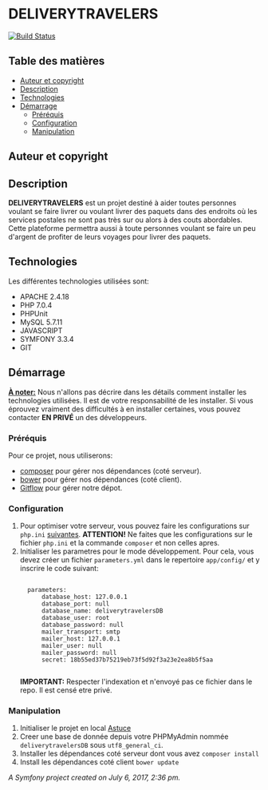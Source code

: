 DELIVERYTRAVELERS
=================

[![Build Status](http://travis-ci.org/willkoua/deliverytravelers.png)](http://travis-ci.org/#!/willkoua/DELIVERYTRAVELERS)

## Table des matières
* [Auteur et copyright](#getting-copy)
* [Description](#getting-desc)
* [Technologies](#getting-tech)
* [Démarrage](#getting-started)
    * [Préréquis](#getting-prerequis)
    * [Configuration](#getting-config)
    * [Manipulation](#getting-manip)
    
<h2 id="getting-copy">Auteur et copyright</h2>

<h2 id="getting-desc">Description</h2>
<p><b>DELIVERYTRAVELERS</b> est un projet destiné à aider toutes personnes voulant se faire livrer ou voulant livrer
des paquets dans des endroits où les services postales ne sont pas très sur ou alors à des couts abordables. Cette 
plateforme permettra aussi à toute personnes voulant se faire un peu d'argent de profiter de leurs voyages pour 
livrer des paquets.

<h2 id="getting-tech">Technologies</h2>
Les différentes technologies utilisées sont:

* APACHE 2.4.18
* PHP 7.0.4
* PHPUnit
* MySQL 5.7.11
* JAVASCRIPT
* SYMFONY 3.3.4
* GIT

<h2 id="getting-started">Démarrage</h2>
<p><b><u>À noter:</u></b> Nous n'allons pas décrire dans les détails comment installer les technologies utilisées. 
Il est de votre responsabilité de les installer. Si vous éprouvez vraiment des difficultés à en installer certaines,
vous pouvez contacter <b>EN PRIVÉ</b> un des développeurs.</p>

<h3 id="getting-prerequis">Préréquis</h3>

Pour ce projet, nous utiliserons:

 * [composer](https://getcomposer.org/download/) pour gérer nos dépendances (coté serveur). 
 * [bower](https://bower.io/) pour gérer nos dépendances (coté client). 
 * [Gitflow](https://datasift.github.io/gitflow/IntroducingGitFlow.html) pour gérer notre dépot. 
 
 <h3 id="getting-config">Configuration</h3>
 
  1. Pour optimiser votre serveur, vous pouvez faire les configurations sur `php.ini` 
  [suivantes](http://symfony.com/doc/current/performance.html). 
  <b>ATTENTION!</b> Ne faites que les configurations sur le fichier `php.ini` et la commande `composer` 
  et non celles apres.
 2. Initialiser les parametres pour le mode développement. Pour cela, vous devez créer un fichier `parameters.yml`
      dans le repertoire `app/config/` et y inscrire le code suivant:
      <pre><code>
      parameters:
          database_host: 127.0.0.1
          database_port: null
          database_name: deliverytravelersDB
          database_user: root
          database_password: null
          mailer_transport: smtp
          mailer_host: 127.0.0.1
          mailer_user: null
          mailer_password: null
          secret: 18b55ed37b75219eb73f5d92f3a23e2ea8b5f5aa
      </code></pre>
      <b>IMPORTANT:</b> Respecter l'indexation et n'envoyé pas ce fichier dans le repo. Il est censé etre privé.

<h3 id="getting-manip">Manipulation</h3>

  1. Initialiser le projet en local [Astuce](https://help.github.com/articles/fork-a-repo/)
  2. Creer une base de donnée depuis votre PHPMyAdmin nommée `deliverytravelersDB` sous `utf8_general_ci`.
  3. Installer les dépendances coté serveur dont vous avez `composer install`
  4. Install les dépendances coté client `bower update`


<p><i>A Symfony project created on July 6, 2017, 2:36 pm.</i></p>

